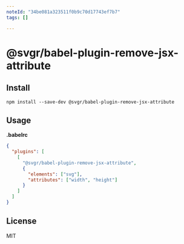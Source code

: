 ```yaml
---
noteId: "34be081a323511f0b9c70d17743ef7b7"
tags: []

---
```


# @svgr/babel-plugin-remove-jsx-attribute

## Install

```
npm install --save-dev @svgr/babel-plugin-remove-jsx-attribute
```

## Usage

**.babelrc**

```json
{
  "plugins": [
    [
      "@svgr/babel-plugin-remove-jsx-attribute",
      {
        "elements": ["svg"],
        "attributes": ["width", "height"]
      }
    ]
  ]
}
```

## License

MIT
